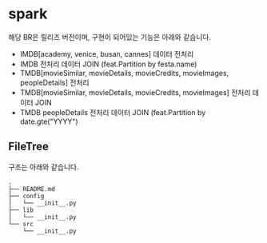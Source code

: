 # spark

해당 BR은 릴리즈 버전이며, 
구현이 되어있는 기능은 아래와 같습니다.

- IMDB[academy, venice, busan, cannes] 데이터 전처리
- IMDB 전처리 데이터 JOIN (feat.Partition by festa.name)
- TMDB[movieSimilar, movieDetails, movieCredits, movieImages, peopleDetails] 전처리
- TMDB[movieSimilar, movieDetails, movieCredits, movieImages] 전처리 데이터 JOIN
- TMDB peopleDetails 전처리 데이터 JOIN (feat.Partition by date.gte("YYYY")


## FileTree
구조는 아래와 같습니다.
```
.
├── README.md
├── config
│   └── __init__.py
├── lib
│   └── __init__.py
└── src
    └── __init__.py
```
